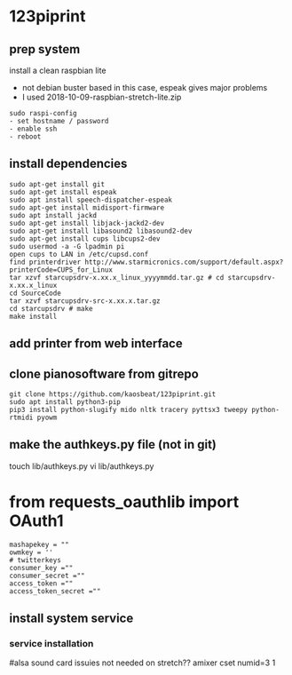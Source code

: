# 123piprint

## prep system
install a clean raspbian lite
- not debian buster based in this case, espeak gives major problems
- I used 2018-10-09-raspbian-stretch-lite.zip
```
sudo raspi-config
- set hostname / password
- enable ssh
- reboot 
```
## install dependencies
```
sudo apt-get install git
sudo apt-get install espeak
sudo apt install speech-dispatcher-espeak
sudo apt-get install midisport-firmware
sudo apt install jackd
sudo apt-get install libjack-jackd2-dev
sudo apt-get install libasound2 libasound2-dev
sudo apt-get install cups libcups2-dev
sudo usermod -a -G lpadmin pi
open cups to LAN in /etc/cupsd.conf
find printerdriver http://www.starmicronics.com/support/default.aspx?printerCode=CUPS_for_Linux
tar xzvf starcupsdrv-x.xx.x_linux_yyyymmdd.tar.gz # cd starcupsdrv-x.xx.x_linux
cd SourceCode
tar xzvf starcupsdrv-src-x.xx.x.tar.gz
cd starcupsdrv # make
make install
```
## add printer from web interface

## clone pianosoftware from gitrepo
```
git clone https://github.com/kaosbeat/123piprint.git
sudo apt install python3-pip
pip3 install python-slugify mido nltk tracery pyttsx3 tweepy python-rtmidi pyowm
```
## make the authkeys.py file (not in git)
touch lib/authkeys.py
vi lib/authkeys.py
# from requests_oauthlib import OAuth1
```
mashapekey = ""
owmkey = ''
# twitterkeys 
consumer_key =""
consumer_secret =""
access_token =""
access_token_secret =""
```
## install system service
### service installation



#alsa sound card issuies
not needed on stretch??
amixer cset numid=3 1
